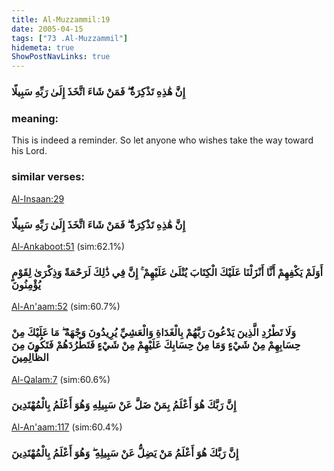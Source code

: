 ```yaml
---
title: Al-Muzzammil:19
date: 2005-04-15
tags: ["73 .Al-Muzzammil"]
hidemeta: true 
ShowPostNavLinks: true 
---
```

### إِنَّ هَٰذِهِ تَذْكِرَةٌ ۖ فَمَنْ شَاءَ اتَّخَذَ إِلَىٰ رَبِّهِ سَبِيلًا
### meaning: 
This is indeed a reminder. So let anyone who wishes take the way toward his Lord.
### similar verses: 

[Al-Insaan:29](/76/29)

### إِنَّ هَٰذِهِ تَذْكِرَةٌ ۖ فَمَنْ شَاءَ اتَّخَذَ إِلَىٰ رَبِّهِ سَبِيلًا

[Al-Ankaboot:51](/29/51) (sim:62.1%)

### أَوَلَمْ يَكْفِهِمْ أَنَّا أَنْزَلْنَا عَلَيْكَ الْكِتَابَ يُتْلَىٰ عَلَيْهِمْ ۚ إِنَّ فِي ذَٰلِكَ لَرَحْمَةً وَذِكْرَىٰ لِقَوْمٍ يُؤْمِنُونَ

[Al-An'aam:52](/6/52) (sim:60.7%)

### وَلَا تَطْرُدِ الَّذِينَ يَدْعُونَ رَبَّهُمْ بِالْغَدَاةِ وَالْعَشِيِّ يُرِيدُونَ وَجْهَهُ ۖ مَا عَلَيْكَ مِنْ حِسَابِهِمْ مِنْ شَيْءٍ وَمَا مِنْ حِسَابِكَ عَلَيْهِمْ مِنْ شَيْءٍ فَتَطْرُدَهُمْ فَتَكُونَ مِنَ الظَّالِمِينَ

[Al-Qalam:7](/68/7) (sim:60.6%)

### إِنَّ رَبَّكَ هُوَ أَعْلَمُ بِمَنْ ضَلَّ عَنْ سَبِيلِهِ وَهُوَ أَعْلَمُ بِالْمُهْتَدِينَ

[Al-An'aam:117](/6/117) (sim:60.4%)

### إِنَّ رَبَّكَ هُوَ أَعْلَمُ مَنْ يَضِلُّ عَنْ سَبِيلِهِ ۖ وَهُوَ أَعْلَمُ بِالْمُهْتَدِينَ
